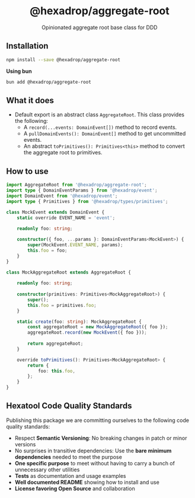 <h1 align="center">
  @hexadrop/aggregate-root
</h1>

<p align="center">
  Opinionated aggregate root base class for DDD
</p>

## Installation

```bash
npm install --save @hexadrop/aggregate-root
```

**Using bun**

```bash
bun add @hexadrop/aggregate-root
```

## What it does

- Default export is an abstract class `AggregateRoot`. This class provides the following:
  - A `record(...events: DomainEvent[])` method to record events.
  - A `pullDomainEvents(): DomainEvent[]` method to get uncommitted events.
  - An abstract `toPrimitives(): Primitives<this>` method to convert the aggregate root to primitives.

## How to use

```typescript
import AggregateRoot from '@hexadrop/aggregate-root';
import type { DomainEventParams } from '@hexadrop/event';
import DomainEvent from '@hexadrop/event';
import type { Primitives } from '@hexadrop/types/primitives';

class MockEvent extends DomainEvent {
	static override EVENT_NAME = 'event';
	
	readonly foo: string;

	constructor({ foo, ...params }: DomainEventParams<MockEvent>) {
		super(MockEvent.EVENT_NAME, params);
		this.foo = foo;
	}
}

class MockAggregateRoot extends AggregateRoot {
    
    readonly foo: string;
    
    constructor(primitives: Primitives<MockAggregateRoot>) {
        super();
        this.foo = primitives.foo;
    }

    static create(foo: string): MockAggregateRoot {
        const aggregateRoot = new MockAggregateRoot({ foo });
        aggregateRoot.record(new MockEvent({ foo }));
        
        return aggregateRoot;
    }

    override toPrimitives(): Primitives<MockAggregateRoot> {
        return {
            foo: this.foo,
        };
    }
}

```

## Hexatool Code Quality Standards

Publishing this package we are committing ourselves to the following code quality standards:

- Respect **Semantic Versioning**: No breaking changes in patch or minor versions
- No surprises in transitive dependencies: Use the **bare minimum dependencies** needed to meet the purpose
- **One specific purpose** to meet without having to carry a bunch of unnecessary other utilities
- **Tests** as documentation and usage examples
- **Well documented README** showing how to install and use
- **License favoring Open Source** and collaboration
